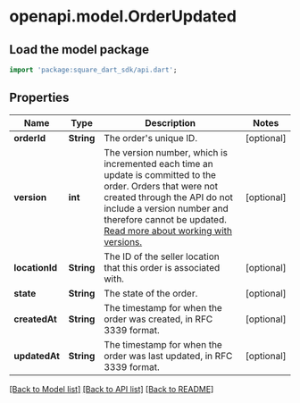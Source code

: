 # openapi.model.OrderUpdated

## Load the model package
```dart
import 'package:square_dart_sdk/api.dart';
```

## Properties
Name | Type | Description | Notes
------------ | ------------- | ------------- | -------------
**orderId** | **String** | The order's unique ID. | [optional] 
**version** | **int** | The version number, which is incremented each time an update is committed to the order. Orders that were not created through the API do not include a version number and therefore cannot be updated.  [Read more about working with versions.](https://developer.squareup.com/docs/orders-api/manage-orders/update-orders) | [optional] 
**locationId** | **String** | The ID of the seller location that this order is associated with. | [optional] 
**state** | **String** | The state of the order. | [optional] 
**createdAt** | **String** | The timestamp for when the order was created, in RFC 3339 format. | [optional] 
**updatedAt** | **String** | The timestamp for when the order was last updated, in RFC 3339 format. | [optional] 

[[Back to Model list]](../README.md#documentation-for-models) [[Back to API list]](../README.md#documentation-for-api-endpoints) [[Back to README]](../README.md)


